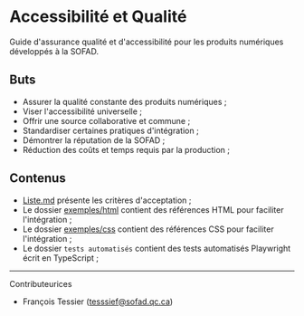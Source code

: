 # Accessibilité et Qualité
Guide d'assurance qualité et d'accessibilité pour les produits numériques développés à la SOFAD.

## Buts
- Assurer la qualité constante des produits numériques ;
- Viser l'accessibilité universelle ;
- Offrir une source collaborative et commune ;
- Standardiser certaines pratiques d'intégration ;
- Démontrer la réputation de la SOFAD ;
- Réduction des coûts et temps requis par la production ;

## Contenus
- [Liste.md](./Liste.md) présente les critères d'acceptation ;
- Le dossier [exemples/html](./exemples/html) contient des références HTML pour faciliter l'intégration ; 
- Le dossier [exemples/css](./exemples/css) contient des références CSS pour faciliter l'intégration ; 
- Le dossier `tests automatisés` contient des tests automatisés Playwright écrit en TypeScript ;

---
Contributeurices
- François Tessier (tesssief@sofad.qc.ca)

